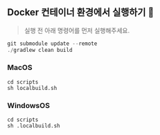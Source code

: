 ## Docker 컨테이너 환경에서 실행하기 🐳

> 실행 전 아래 명령어를 먼저 실행해주세요.
>

```java
git submodule update --remote
./gradlew clean build
```

### MacOS

```
cd scripts
sh localbuild.sh
```

### WindowsOS

```
cd scripts
sh .localbuild.sh
```